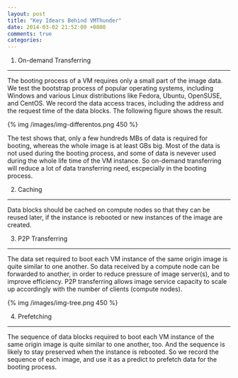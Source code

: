 ```yaml
---
layout: post
title: "Key Idears Behind VMThunder"
date: 2014-03-02 21:52:09 +0800
comments: true
categories: 
---
```


1. On-demand Transferring
---
The booting process of a VM requires only a small part of the image data.
We test the bootstrap process of popular operating systems, including 
Windows and various Linux distributions like Fedora, Ubuntu, OpenSUSE, 
and CentOS. We record the data access traces, including the address and 
the request time of the data blocks. The following figure shows the result.

{% img /images/img-differentos.png 450 %}

The test shows that, only a few hundreds MBs of data is required for
booting, whereas the whole image is at least GBs big. Most of the data 
is not used during the booting process, and some of data is nevever 
used during the whole life time of the VM instance. So on-demand
transferring will reduce a lot of data transferring need, escpecially
in the booting process.

2. Caching
---
Data blocks should be cached on compute nodes so that they can be reused
later, if the instance is rebooted or new instances of the image are 
created.


3. P2P Transferring
---
The data set required to boot each VM instance of the same origin image
is quite similar to one another. So data received by a compute node can 
be forwarded to another, in order to reduce pressure of image server(s), 
and to improve efficiency. P2P transferring allows image service capacity 
to scale up accordingly with the number of clients (compute nodes).

{% img /images/img-tree.png 450 %}

4. Prefetching
---
The sequence of data blocks required to boot each VM instance of the 
same origin image is quite similar to one another, too. And the sequence
is likely to stay preserved when the instance is rebooted. So we record
the sequence of each image, and use it as a predict to prefetch data
for the booting process.







